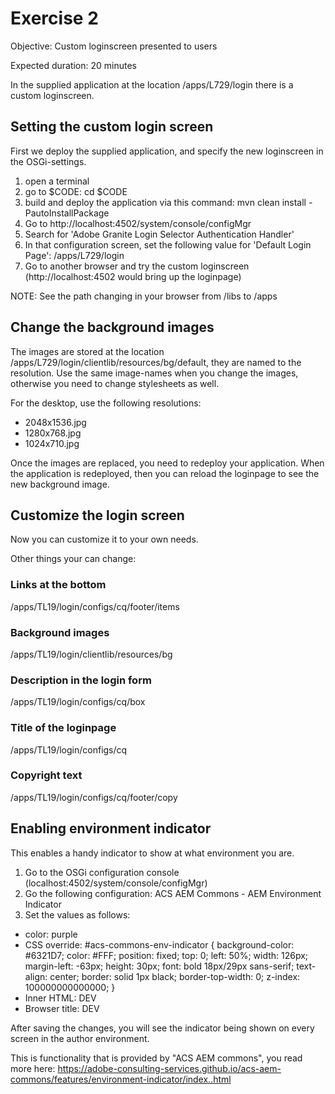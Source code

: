# Exercise 2

Objective: Custom loginscreen presented to users

Expected duration: 20 minutes

In the supplied application at the location /apps/L729/login there is a custom loginscreen.

## Setting the custom login screen
First we deploy the supplied application, and specify the new loginscreen in the OSGi-settings.

1. open a terminal
2. go to $CODE: cd $CODE
3. build and deploy the application via this command:
   mvn clean install -PautoInstallPackage
4. Go to http://localhost:4502/system/console/configMgr
5. Search for 'Adobe Granite Login Selector Authentication Handler'
6. In that configuration screen, set the following value for 'Default Login Page': /apps/L729/login
7. Go to another browser and try the custom loginscreen (http://localhost:4502 would bring up the loginpage)

NOTE: See the path changing in your browser from /libs to /apps

## Change the background images
The images are stored at the location /apps/L729/login/clientlib/resources/bg/default, they are named to the resolution. Use the same image-names when you change the images, otherwise you need to change stylesheets as well.

For the desktop, use the following resolutions:

* 2048x1536.jpg
* 1280x768.jpg
* 1024x710.jpg

Once the images are replaced, you need to redeploy your application. When the application is redeployed, then you can reload the loginpage to see the new background image.

## Customize the login screen
Now you can customize it to your own needs.

Other things your can change:

### Links at the bottom
/apps/TL19/login/configs/cq/footer/items

### Background images
/apps/TL19/login/clientlib/resources/bg

### Description in the login form
/apps/TL19/login/configs/cq/box

### Title of the loginpage
/apps/TL19/login/configs/cq

### Copyright text
/apps/TL19/login/configs/cq/footer/copy

## Enabling environment indicator
This enables a handy indicator to show at what environment you are.

1. Go to the OSGi configuration console (localhost:4502/system/console/configMgr)
2. Go the following configuration: ACS AEM Commons - AEM Environment Indicator
3. Set the values as follows:

* color: purple
* CSS override: #acs-commons-env-indicator { background-color: #6321D7; color: #FFF;
position: fixed; top: 0; left: 50%; width: 126px; margin-left: -63px; height: 30px; font: bold 18px/29px sans-serif; text-align: center; border: solid 1px black; border-top-width: 0; z-index: 100000000000000; }
* Inner HTML: DEV
* Browser title: DEV

After saving the changes, you will see the indicator being shown on every screen in the author environment.

This is functionality that is provided by "ACS AEM commons", you read more here: https://adobe-consulting-services.github.io/acs-aem-commons/features/environment-indicator/index..html
